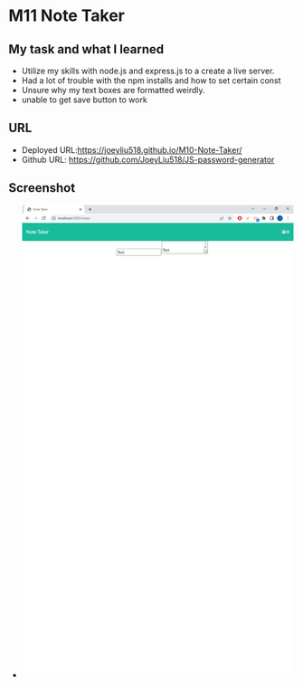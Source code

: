# M11 Note Taker

## My task and what I learned
- Utilize my skills with node.js and express.js to a create a live server.
- Had a lot of trouble with the npm installs and how to set certain const
- Unsure why my text boxes are formatted weirdly.
- unable to get save button to work

## URL
- Deployed URL:https://joeyliu518.github.io/M10-Note-Taker/
- Github URL: https://github.com/JoeyLiu518/JS-password-generator

## Screenshot
- <img src="./Assets/Screenshot.png">
